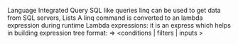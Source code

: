 Language Integrated Query
SQL like queries
linq can be used to get data from SQL servers, Lists
A linq command is converted to an lambda expression during runtime
Lambda expressions: it is an express which helps in building expression tree
format:
    <source> => <conditions | filters | inputs >
